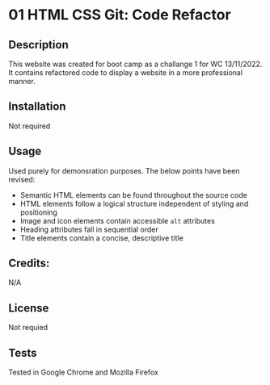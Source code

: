 # 01 HTML CSS Git: Code Refactor

## Description
 
This website was created for boot camp as a challange 1 for WC 13/11/2022. It contains refactored code to display a website in a more professional manner.

## Installation

Not required

## Usage

Used purely for demonsration purposes. The below points have been revised:

* Semantic HTML elements can be found throughout the source code
* HTML elements follow a logical structure independent of styling and positioning
* Image and icon elements contain accessible `alt` attributes
* Heading attributes fall in sequential order
* Title elements contain a concise, descriptive title

## Credits:

N/A

## License

Not requied

## Tests

Tested in Google Chrome and Mozilla Firefox




